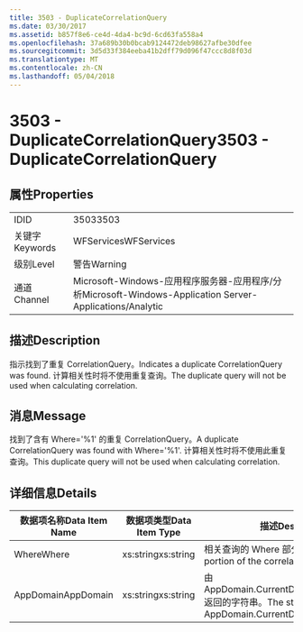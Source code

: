 ```yaml
---
title: 3503 - DuplicateCorrelationQuery
ms.date: 03/30/2017
ms.assetid: b857f8e6-ce4d-4da4-bc9d-6cd63fa558a4
ms.openlocfilehash: 37a689b30b0bcab9124472deb98627afbe30dfee
ms.sourcegitcommit: 3d5d33f384eeba41b2dff79d096f47ccc8d8f03d
ms.translationtype: MT
ms.contentlocale: zh-CN
ms.lasthandoff: 05/04/2018
---
```

# <a name="3503---duplicatecorrelationquery"></a><span data-ttu-id="f87d2-102">3503 - DuplicateCorrelationQuery</span><span class="sxs-lookup"><span data-stu-id="f87d2-102">3503 - DuplicateCorrelationQuery</span></span>
## <a name="properties"></a><span data-ttu-id="f87d2-103">属性</span><span class="sxs-lookup"><span data-stu-id="f87d2-103">Properties</span></span>  
  
|||  
|-|-|  
|<span data-ttu-id="f87d2-104">ID</span><span class="sxs-lookup"><span data-stu-id="f87d2-104">ID</span></span>|<span data-ttu-id="f87d2-105">3503</span><span class="sxs-lookup"><span data-stu-id="f87d2-105">3503</span></span>|  
|<span data-ttu-id="f87d2-106">关键字</span><span class="sxs-lookup"><span data-stu-id="f87d2-106">Keywords</span></span>|<span data-ttu-id="f87d2-107">WFServices</span><span class="sxs-lookup"><span data-stu-id="f87d2-107">WFServices</span></span>|  
|<span data-ttu-id="f87d2-108">级别</span><span class="sxs-lookup"><span data-stu-id="f87d2-108">Level</span></span>|<span data-ttu-id="f87d2-109">警告</span><span class="sxs-lookup"><span data-stu-id="f87d2-109">Warning</span></span>|  
|<span data-ttu-id="f87d2-110">通道</span><span class="sxs-lookup"><span data-stu-id="f87d2-110">Channel</span></span>|<span data-ttu-id="f87d2-111">Microsoft-Windows-应用程序服务器-应用程序/分析</span><span class="sxs-lookup"><span data-stu-id="f87d2-111">Microsoft-Windows-Application Server-Applications/Analytic</span></span>|  
  
## <a name="description"></a><span data-ttu-id="f87d2-112">描述</span><span class="sxs-lookup"><span data-stu-id="f87d2-112">Description</span></span>  
 <span data-ttu-id="f87d2-113">指示找到了重复 CorrelationQuery。</span><span class="sxs-lookup"><span data-stu-id="f87d2-113">Indicates a duplicate CorrelationQuery was found.</span></span> <span data-ttu-id="f87d2-114">计算相关性时将不使用重复查询。</span><span class="sxs-lookup"><span data-stu-id="f87d2-114">The duplicate query will not be used when calculating correlation.</span></span>  
  
## <a name="message"></a><span data-ttu-id="f87d2-115">消息</span><span class="sxs-lookup"><span data-stu-id="f87d2-115">Message</span></span>  
 <span data-ttu-id="f87d2-116">找到了含有 Where='%1' 的重复 CorrelationQuery。</span><span class="sxs-lookup"><span data-stu-id="f87d2-116">A duplicate CorrelationQuery was found with Where='%1'.</span></span> <span data-ttu-id="f87d2-117">计算相关性时将不使用此重复查询。</span><span class="sxs-lookup"><span data-stu-id="f87d2-117">This duplicate query will not be used when calculating correlation.</span></span>  
  
## <a name="details"></a><span data-ttu-id="f87d2-118">详细信息</span><span class="sxs-lookup"><span data-stu-id="f87d2-118">Details</span></span>  
  
|<span data-ttu-id="f87d2-119">数据项名称</span><span class="sxs-lookup"><span data-stu-id="f87d2-119">Data Item Name</span></span>|<span data-ttu-id="f87d2-120">数据项类型</span><span class="sxs-lookup"><span data-stu-id="f87d2-120">Data Item Type</span></span>|<span data-ttu-id="f87d2-121">描述</span><span class="sxs-lookup"><span data-stu-id="f87d2-121">Description</span></span>|  
|--------------------|--------------------|-----------------|  
|<span data-ttu-id="f87d2-122">Where</span><span class="sxs-lookup"><span data-stu-id="f87d2-122">Where</span></span>|<span data-ttu-id="f87d2-123">xs:string</span><span class="sxs-lookup"><span data-stu-id="f87d2-123">xs:string</span></span>|<span data-ttu-id="f87d2-124">相关查询的 Where 部分。</span><span class="sxs-lookup"><span data-stu-id="f87d2-124">The Where portion of the correlation query.</span></span>|  
|<span data-ttu-id="f87d2-125">AppDomain</span><span class="sxs-lookup"><span data-stu-id="f87d2-125">AppDomain</span></span>|<span data-ttu-id="f87d2-126">xs:string</span><span class="sxs-lookup"><span data-stu-id="f87d2-126">xs:string</span></span>|<span data-ttu-id="f87d2-127">由 AppDomain.CurrentDomain.FriendlyName 返回的字符串。</span><span class="sxs-lookup"><span data-stu-id="f87d2-127">The string returned by AppDomain.CurrentDomain.FriendlyName.</span></span>|
